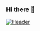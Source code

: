 ### Hi there 👋

[![Header](https://raw.githubusercontent.com/JohnPevien/JohnPevien/master/readme_header.png "Header")](https://johnpevien.dev/)

<!--
**JohnPevien/Johnpevien** is a ✨ _special_ ✨ repository because its `README.md` (this file) appears on your GitHub profile.

Here are some ideas to get you started:

- 🔭 I’m currently working on ...
- 🌱 I’m currently learning ...
- 👯 I’m looking to collaborate on ...
- 🤔 I’m looking for help with ...
- 💬 Ask me about ...
- 📫 How to reach me: ...
- 😄 Pronouns: ...
- ⚡ Fun fact: ...
-->
